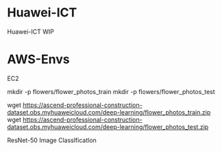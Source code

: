 # Huawei-ICT
Huawei-ICT WIP


# AWS-Envs
EC2


mkdir -p flowers/flower_photos_train
mkdir -p flowers/flower_photos_test

wget https://ascend-professional-construction-dataset.obs.myhuaweicloud.com/deep-learning/flower_photos_train.zip
wget https://ascend-professional-construction-dataset.obs.myhuaweicloud.com/deep-learning/flower_photos_test.zip


ResNet-50 Image Classlficatlon

